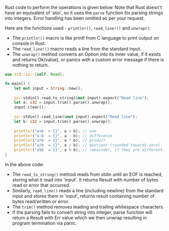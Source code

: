 Rust code to perform the operations is given below. Note that Rust doesn't have an equivalent of 'atoi', so it uses the `parse` function for parsing strings into integers. Error handling has been omitted as per your request.

Here are the functions used - `println!()`, `read_line!()` and `unwrap()`: 
- The `println!()` macro is like printf from C language to print output on console in Rust.
- The `read_line!()` macro reads a line from the standard input.
- The `unwrap()` method converts an Option into its inner value, if it exists and returns Ok(value), or panics with a custom error message if there is nothing to return. 

```rust
use std::io::{self, Read};

fn main() {
    let mut input = String::new();
    
    io::stdin().read_to_string(&mut input).expect("Read line");
    let a: i32 = input.trim().parse().unwrap();
    input.clear(); 
        
    io::stdin().read_line(&mut input).expect("Read line");
    let b: i32 = input.trim().parse().unwrap();
    
    println!("a+b  = {}", a + b); // sum
    println!("a-b  = {}", a - b); // difference 
    println!("a*b  = {}", a * b); // product
    println!("a/b  = {}", a / b); // quotient (rounded towards zero)
    println!("a%b  = {}", a % b); // remainder, if they are different.
}
``` 

In the above code:
- The `read_to_string()` method reads from stdin until an EOF is reached, storing what it read into 'input'. It returns Result with number of bytes read or error that occurred.
- Similarly, `read_line()` reads a line (including newline) from the standard input and stores them in 'input', returns result containing number of bytes read/written or error.
- The `trim()` method removes leading and trailing whitespace characters. 
- If the parsing fails to convert string into integer, parse function will return a Result with Err value which we then unwrap resulting in program termination via panic.

